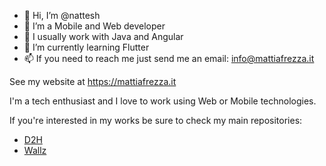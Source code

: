 - 👋 Hi, I’m @nattesh
- 👀 I’m a Mobile and Web developer
- 💞️ I usually work with Java and Angular
- 🌱 I’m currently learning Flutter
- 📫 If you need to reach me just send me an email: info@mattiafrezza.it

See my website at https://mattiafrezza.it

I'm a tech enthusiast and I love to work using Web or Mobile technologies. 

If you're interested in my works be sure to check my main repositories: 

 - [D2H](https://github.com/nattesh/d2h-app)
 - [Wallz](https://github.com/nattesh/wallz)
